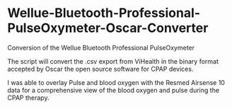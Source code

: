 # Wellue-Bluetooth-Professional-PulseOxymeter-Oscar-Converter
Conversion of the Wellue Bluetooth Professional PulseOxymeter

The script will convert the .csv export from ViHealth in the binary format accepted by Oscar the open source software for CPAP devices.

I was able to overlay Pulse and blood oxygen with the Resmed Airsense 10 data for a comprehensive view of the blood oxygen and pulse during the CPAP therapy.

